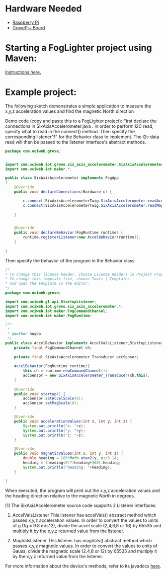 # Hardware Needed
- [Raspberry Pi](https://www.raspberrypi.org/)
- [GrovePi+ Board](https://www.dexterindustries.com/shop/grovepi-board/)

# Starting a FogLighter project using Maven: 
[Instructions here.](https://github.com/oci-pronghorn/FogLighter/blob/master/README.md)

# Example project:
The following sketch demonstrates a simple application to measure the x,y,z acceleration values and find the magnetic North direction

Demo code (copy and paste this to a FogLighter project):
First declare the connections in SixAxisAccelerometer.java . In order to perform I2C read, specify what to read in the connect() method. Then specify the corresponding listener^1^ for the Behavior class to implement. The i2c data read will then be passed to the listener interface's abstract methods. 


```java
package com.ociweb.grove;


import com.ociweb.iot.grove.six_axis_accelerometer.SixAxisAccelerometerTwig;
import com.ociweb.iot.maker.*;

public class SixAxisAccelerometer implements FogApp
{
    @Override
    public void declareConnections(Hardware c) {

        c.connect(SixAxisAccelerometerTwig.SixAxisAccelerometer.readAccel);
        c.connect(SixAxisAccelerometerTwig.SixAxisAccelerometer.readMag);
        
    }


    @Override
    public void declareBehavior(FogRuntime runtime) {
        runtime.registerListener(new AccelBehavior(runtime));
    }
          
}
```


Then specify the behavior of the program in the Behavior class:

```java
/*
* To change this license header, choose License Headers in Project Properties.
* To change this template file, choose Tools | Templates
* and open the template in the editor.
*/
package com.ociweb.grove;

import com.ociweb.gl.api.StartupListener;
import com.ociweb.iot.grove.six_axis_accelerometer.*;
import com.ociweb.iot.maker.FogCommandChannel;
import com.ociweb.iot.maker.FogRuntime;

/**
 *
 * @author huydo
 */
public class AccelBehavior implements AccelValsListener,StartupListener,MagValsListener { 
    private final FogCommandChannel ch;
    
    private final SixAxisAccelerometer_Transducer accSensor;
    
    AccelBehavior(FogRuntime runtime){
        this.ch = runtime.newCommandChannel();     
        accSensor = new SixAxisAccelerometer_Transducer(ch,this);
    }
   
    @Override
    public void startup() {
        accSensor.setAccelScale(6);
        accSensor.setMagScale(8);
    }

    @Override
    public void accelerationValues(int x, int y, int z) {
        System.out.println("x: "+x);
        System.out.println("y: "+y);
        System.out.println("z: "+z);
    }

    @Override
    public void magneticValues(int x, int y, int z) {
        double heading = 180*Math.atan2(y, x)/3.14;
        heading = (heading<0)?(heading+360):heading;
        System.out.println("heading: "+heading);
    }
    
}
```


When executed, the program will print out the x,y,z acceleration values and the heading direction relative to the magnetic North in degrees.

[1] The SixAxisAccelerometer source code supports 2 Listener interfaces:
1. AccelValsListener
This listener has accelVals() abstract method which passes x,y,z acceleration values. In order to convert the values to units of g (1g = 9.8 m/s^2), divide the accel scale (2,4,6,8 or 16) by 65535 and multiply it by the x,y,z returned value from the listener. 

2. MagValsListener
This listener has magVals() abstract method which passes x,y,z magnetic values. In order to convert the values to units of Gauss, divide the magnetic scale (2,4,8 or 12) by 65535 and multiply it by the x,y,z returned value from the listener. 


For more information about the device's methods, refer to its javadocs [here](https://github.com/oci-pronghorn/FogLight/blob/master/src/main/java/com/ociweb/iot/grove/six_axis_accelerometer/SixAxisAccelerometer_Transducer.java).



